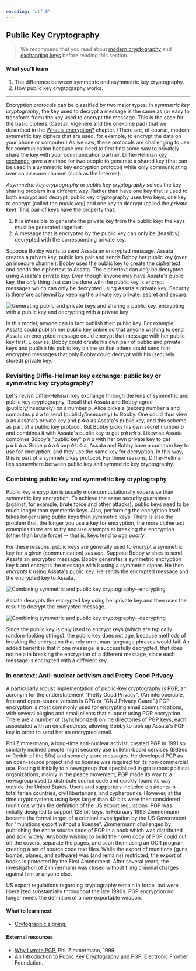 ```yaml
---
encoding: "utf-8"
---
```


## Public Key Cryptography

> We recommend that you read about [modern cryptography](modern-cryptography.md) and [exchanging keys](key-exchange.md) before reading this section.

#### What you'll learn

1. The difference between symmetric and asymmetric key cryptography.
2. How public key cryptography works.

---

Encryption protocols can be classified by two major types.  In *symmetric key cryptography*, the key used to decrypt a message is the same as (or easy to transform from) the key used to encrypt the message.  This is the case for the basic ciphers (Caesar, Vigen&egrave;re and the one-time pad) that we described in the [What is encryption?](cryptography.md) chapter.  (There are, of course, modern symmetric key ciphers that are used, for example, to encrypt the data on your phone or computer.)  As we saw, these protocols are challenging to use for communication because you need to first find some way to privately share the key with your communication partner.  Diffie-Hellman [key exchange](key-exchange.md) gave a method for two people to generate a shared key (that can be used in a symmetric key encryption protocol) while only communicating over an insecure channel (such as the Internet).

*Asymmetric key cryptography* or *public key cryptography* solves the key sharing problem in a different way.  Rather than have one key that is used to both encrypt and decrypt, public key cryptography uses two keys, one key to encrypt (called the *public key*) and one key to decrypt (called the *private key*).  This pair of keys have the property that:
1. It is infeasible to generate the private key from the public key: the keys must be generated together.
1. A message that is encrypted by the public key can only be (feasibly) decrypted with the corresponding private key.

Suppose Bobby wants to send Assata an encrypted message.  Assata creates a private key, public key pair and sends Bobby her public key (over an insecure channel).  Bobby uses the public key to create the ciphertext and sends the ciphertext to Assata.  The ciphertext can *only* be decrypted using Assata's private key.  Even though anyone may have Assata's public key, the *only* thing that can be done with the public key is encrypt messages which can only be decrypted using Assata's private key.  Security is therefore achieved by keeping the private key private: secret and secure.

![Generating public and private keys and sharing a public key, encrypting with a public key and decrypting with a private key](pictures/public-key-cryptography-key-gen-share.png "Generating public and private keys and sharing a public key, encrypting with a public key and decrypting with a private key")

In this model, anyone can in fact publish their public key.  For example, Assata could publish her public key online so that anyone wishing to send Assata an encrypted message could encrypt that message with her public key first.  Likewise, Bobby could create his own pair of public and private keys and publish his public key online so that others could send him encrypted messages that only Bobby could decrypt with his (securely stored) private key.

### Revisiting Diffie-Hellman key exchange: public key or symmetric key cryptography?

Let's revisit Diffie-Hellman key exchange through the lens of symmetric and public key cryptography.  Recall that Assata and Bobby agree (publicly/insecurely) on a number p.  Alice picks a (secret) number a and computes p&#x2606;a to send (publicly/insecurely) to Bobby.  One could thus view a as Assata's private key and p&#x2606;a as Assata's public key, and this scheme as part of a public key protocol.  But Bobby picks his own secret number b and combines it with Assata's public key to get p&#x2606;a&#x2606;b.  Likewise Assata combines Bobby's "public key" p&#x2606;b with her own private key to get p&#x2606;b&#x2606;a.  Since p&#x2606;a&#x2606;b=p&#x2606;b&#x2606;a, Assata and Bobby have a common key to use for encryption, and they use the same key for decryption.  In this way, this is part of a symmetric key protocol.  For these reasons, Diffie-Hellman lies somewhere between public key and symmetric key cryptography.

### Combining public key and symmetric key cryptography

Public key encryption is usually more computationally expensive than symmetric key encryption.  To achieve the same security guarantees (against, for example, brute force and other attacks), public keys need to be much longer than symmetric keys.  Also, performing the encryption itself takes longer using public keys than symmetric keys.  There is also the problem that, the longer you use a key for encryption, the more ciphertext examples there are to try and use attempts at breaking the encryption (other than brute force) -- that is, keys tend to *age poorly*.

For these reasons, public keys are generally used to encrypt a symmetric key for a given (communication) *session*.  Suppose Bobby wishes to send Assata an encrypted message.  Bobby generates a symmetric encryption key k and encrypts the message with k using a symmetric cipher.  He then *encrypts k* using Assata's public key.  He sends the encrypted message and the encrypted key to Assata.  

![Combining symmetric and public key cryptography--encrypting](pictures/pubkeycrypto-split1-encrypt.png)

Assata decrypts the encrypted key using her private key and then uses the result to decrypt the encrypted message.

![Combining symmetric and public key cryptography--decrypting](pictures/pubkeycrypto-split2-decrypt.png)

Since the public key is only used to encrypt keys (which are typically random-looking strings), the public key does not age, because methods of breaking the encryption that rely on human-language phrases would fail.  An added benefit is that if one message is successfully decrypted, that does not help in breaking the encryption of a different message, since each message is encrypted with a different key.

### In context: Anti-nuclear activism and Pretty Good Privacy

A particularly robust implementation of public-key cryptography is PGP, an acronym for the understatement "Pretty Good Privacy".  (An interoperable, free and open-source version is GPG or "GNU Privacy Guard".)  PGP encryption is most commonly used for encrypting email communications, with several plugins and email clients that support using PGP encryption.  There are a number of (synchronized) online directories of PGP keys, each associated with an email address, allowing Bobby to look up Assata's PGP key in order to send her an encrypted email.

Phil Zimmermann, a long-time anti-nuclear activist, created PGP in 1991 so similarly inclined people might securely use bulletin-board services (BBSes or Reddit of the 80s) and securely store messages.  He developed PGP as an open-source project and no license was required for its non-commercial use.  Posting it initially to a newsgroup that specialized in grassroots political organizations, mainly in the peace movement, PGP made its way to a newsgroup used to distribute source code and quickly found its way outside the United States.  Users and supporters included dissidents in totalitarian countries, civil libertarians, and cypherpunks.  However, at the time cryptosystems using keys larger than 40 bits were then considered munitions within the definition of the US export regulations.  PGP was initially designed to support 128 bit keys.  In February 1993 Zimmermann became the formal target of a criminal investigation by the US Government for "munitions export without a license".  Zimmermann challenged by publishing the entire source code of PGP in a book which was distributed and sold widely. Anybody wishing to build their own copy of PGP could cut off the covers, separate the pages, and scan them using an OCR program, creating a set of source code text files.  While the export of munitions (guns, bombs, planes, and software) was (and remains) restricted, the export of books is protected by the First Amendment.  After several years, the investigation of Zimmermann was closed without filing criminal charges against him or anyone else.

US export regulations regarding cryptography remain in force, but were liberalized substantially throughout the late 1990s. PGP encryption no longer meets the definition of a non-exportable weapon.

#### What to learn next

* [Crytographic signing.](authenticity.md)

#### External resources

* [Why I wrote PGP](https://www.philzimmermann.com/EN/essays/WhyIWrotePGP.html), Phil Zimmermann, 1999.
* [An Introduction to Public Key Cryptography and PGP](https://ssd.eff.org/en/module/introduction-public-key-cryptography-and-pgp), Electronic Frontier Foundation.
